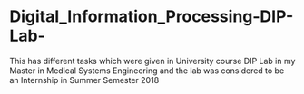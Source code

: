 # Digital_Information_Processing-DIP-Lab-
This has different tasks which were given in University course DIP Lab in my Master in Medical Systems Engineering and the lab was considered to be an Internship in Summer Semester 2018
